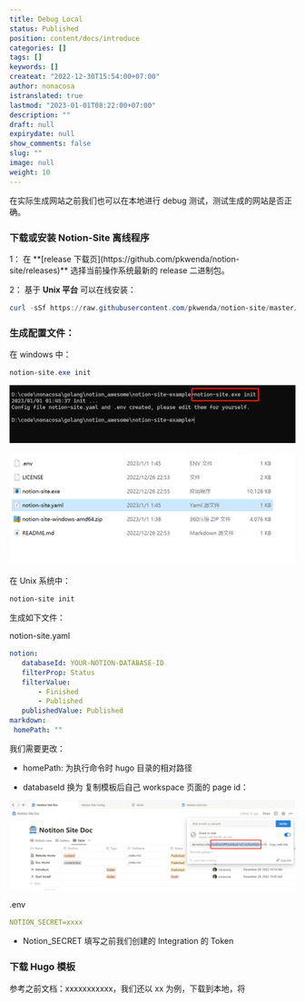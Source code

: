 ```yaml
---
title: Debug Local
status: Published
position: content/docs/introduce
categories: []
tags: []
keywords: []
createat: "2022-12-30T15:54:00+07:00"
author: nonacosa
istranslated: true
lastmod: "2023-01-01T08:22:00+07:00"
description: ""
draft: null
expirydate: null
show_comments: false
slug: ""
image: null
weight: 10
---
```

在实际生成网站之前我们也可以在本地进行 debug 测试，测试生成的网站是否正确。

### 下载或安装 Notion-Site 离线程序
<!--more-->1： 在 **[release 下载页](https://github.com/pkwenda/notion-site/releases)** 选择当前操作系统最新的 release 二进制包。

2： 基于 **Unix 平台** 可以在线安装：


 ```powershell
 curl -sSf https://raw.githubusercontent.com/pkwenda/notion-site/master/install.sh | sh
 ```
 

### 生成配置文件：
在 windows 中：


 ```powershell
 notion-site.exe init
 ```
 ![](media/s3.us-west-2.amazonaws.com_1c0c5ac5-cec7-406b-a0c1-a096aa230c24.png)

![](media/s3.us-west-2.amazonaws.com_c0577af5-0e60-4baa-8cb0-d959f824e204.png)

在 Unix 系统中：


 ```powershell
 notion-site init
 ```
 生成如下文件：

notion-site.yaml


 ```yaml
 notion:
    databaseId: YOUR-NOTION-DATABASE-ID
    filterProp: Status
    filterValue:
        - Finished
        - Published
    publishedValue: Published
markdown:
  homePath: ""
 ```
 我们需要更改：

- homePath: 为执行命令时 hugo 目录的相对路径

- databaseId 换为 复制模板后自己 workspace 页面的 page id：

![](media/s3.us-west-2.amazonaws.com_79543d1b-5cb4-4329-89ef-3289191e7231.png)

.env


 ```yaml
 NOTION_SECRET=xxxx
 ```
 - Notion_SECRET 填写之前我们创建的 Integration 的 Token



### 下载 Hugo 模板
参考之前文档：xxxxxxxxxxx，我们还以 xx 为例，下载到本地，将



